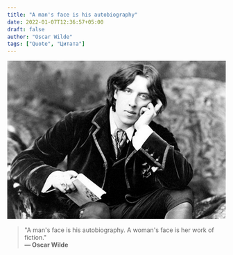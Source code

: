 ```yaml
---
title: "A man's face is his autobiography"
date: 2022-01-07T12:36:57+05:00
draft: false
author: "Oscar Wilde"
tags: ["Quote", "Цитата"]
---
```


![Oscar Wilde](image.jpg)

>"A man's face is his autobiography. A woman's face is her work of fiction."  
>**&mdash; Oscar Wilde**